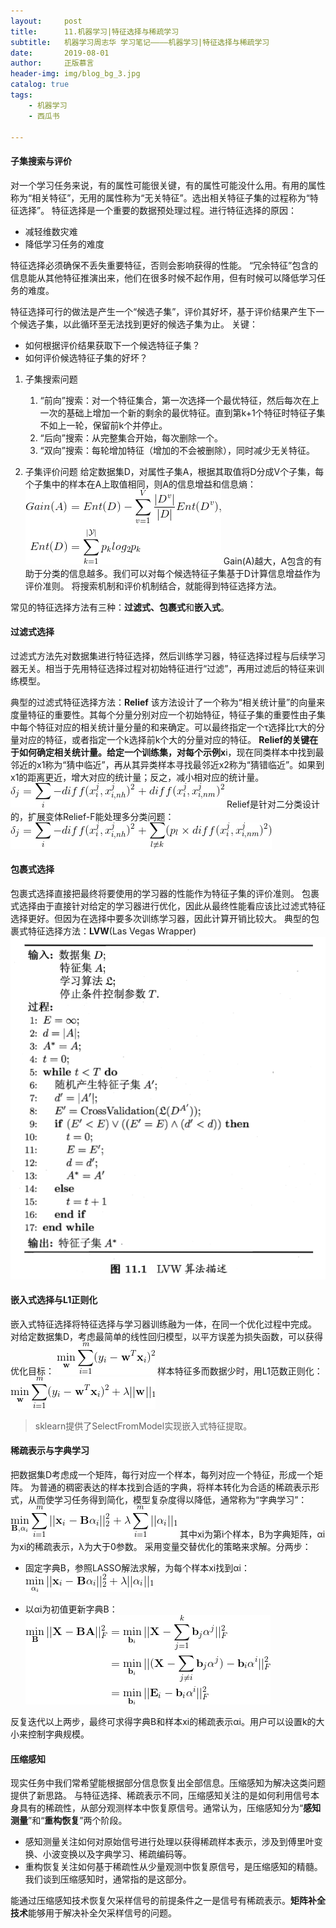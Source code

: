 ```yaml
---
layout:     post
title:      11.机器学习|特征选择与稀疏学习
subtitle:   机器学习周志华 学习笔记————机器学习|特征选择与稀疏学习
date:       2019-08-01
author:     正版慕言
header-img: img/blog_bg_3.jpg
catalog: true
tags:
    - 机器学习
    - 西瓜书

---
```


#### 子集搜索与评价
对一个学习任务来说，有的属性可能很关键，有的属性可能没什么用。有用的属性称为“相关特征”，无用的属性称为“无关特征”。选出相关特征子集的过程称为“特征选择”。
特征选择是一个重要的数据预处理过程。进行特征选择的原因：

* 减轻维数灾难
* 降低学习任务的难度

特征选择必须确保不丢失重要特征，否则会影响获得的性能。
“冗余特征”包含的信息能从其他特征推演出来，他们在很多时候不起作用，但有时候可以降低学习任务的难度。

特征选择可行的做法是产生一个“候选子集”，评价其好坏，基于评价结果产生下一个候选子集，以此循环至无法找到更好的候选子集为止。
关键：

* 如何根据评价结果获取下一个候选特征子集？
* 如何评价候选特征子集的好坏？

1. 子集搜索问题
    1. “前向”搜索：对一个特征集合，第一次选择一个最优特征，然后每次在上一次的基础上增加一个新的剩余的最优特征。直到第k+1个特征时特征子集不如上一轮，保留前k个并停止。
    2. “后向”搜索：从完整集合开始，每次删除一个。
    3. “双向”搜索：每轮增加特征（增加的不会被删除），同时减少无关特征。

2. 子集评价问题
给定数据集D，对属性子集A，根据其取值将D分成V个子集，每个子集中的样本在A上取值相同，则A的信息增益和信息熵：
![西瓜书-11.特征选择与稀疏学习-信息增益与信息熵.gif](/img/机器学习/西瓜书/西瓜书-11.特征选择与稀疏学习-信息增益与信息熵.gif)
Gain(A)越大，A包含的有助于分类的信息越多。我们可以对每个候选特征子集基于D计算信息增益作为评价准则。
将搜索机制和评价机制结合，就能得到特征选择方法。

常见的特征选择方法有三种：**过滤式、包裹式**和**嵌入式**。

#### 过滤式选择
过滤式方法先对数据集进行特征选择，然后训练学习器，特征选择过程与后续学习器无关。相当于先用特征选择过程对初始特征进行“过滤”，再用过滤后的特征来训练模型。

典型的过滤式特征选择方法：**Relief**
该方法设计了一个称为“相关统计量”的向量来度量特征的重要性。其每个分量分别对应一个初始特征，特征子集的重要性由子集中每个特征对应的相关统计量分量的和来确定。可以最终指定一个τ选择比τ大的分量对应的特征，或者指定一个k选择前k个大的分量对应的特征。
**Relief的关键在于如何确定相关统计量。**给定一个训练集，对每个示例**x**i，现在同类样本中找到最邻近的x1称为“猜中临近”，再从其异类样本寻找最邻近x2称为“猜错临近”。如果到x1的距离更近，增大对应的统计量；反之，减小相对应的统计量。
![西瓜书-11.特征选择与稀疏学习-Relief统计量更新.gif](/img/机器学习/西瓜书/西瓜书-11.特征选择与稀疏学习-Relief统计量更新.gif)
Relief是针对二分类设计的，扩展变体Relief-F能处理多分类问题：
![西瓜书-11.特征选择与稀疏学习-Relief-F统计量更新.gif](/img/机器学习/西瓜书/西瓜书-11.特征选择与稀疏学习-Relief-F统计量更新.gif)

#### 包裹式选择
包裹式选择直接把最终将要使用的学习器的性能作为特征子集的评价准则。
包裹式选择由于直接针对给定的学习器进行优化，因此从最终性能看应该比过滤式特征选择更好。但因为在选择中要多次训练学习器，因此计算开销比较大。
典型的包裹式特征选择方法：**LVW**(Las Vegas Wrapper)
![西瓜书-11.LVW算法.png](/img/机器学习/西瓜书/西瓜书-11.LVW算法.png)

#### 嵌入式选择与L1正则化
嵌入式特征选择将特征选择与学习器训练融为一体，在同一个优化过程中完成。
对给定数据集D，考虑最简单的线性回归模型，以平方误差为损失函数，可以获得优化目标：
![西瓜书-11.特征选择与稀疏学习-嵌入式优化目标.gif](/img/机器学习/西瓜书/西瓜书-11.特征选择与稀疏学习-嵌入式优化目标.gif)
样本特征多而数据少时，用L1范数正则化：
![西瓜书-11.特征选择与稀疏学习-嵌入式优化目标L1正则化.gif](/img/机器学习/西瓜书/西瓜书-11.特征选择与稀疏学习-嵌入式优化目标L1正则化.gif)

> sklearn提供了SelectFromModel实现嵌入式特征提取。

#### 稀疏表示与字典学习
把数据集D考虑成一个矩阵，每行对应一个样本，每列对应一个特征，形成一个矩阵。
为普通的稠密表达的样本找到合适的字典，将样本转化为合适的稀疏表示形式，从而使学习任务得到简化，模型复杂度得以降低，通常称为“字典学习”：
![西瓜书-11.特征选择与稀疏学习-字典学习.gif](/img/机器学习/西瓜书/西瓜书-11.特征选择与稀疏学习-字典学习.gif)
其中xi为第i个样本，B为字典矩阵，αi为xi的稀疏表示，λ为大于0参数。
采用变量交替优化的策略来求解。分两步：

* 固定字典B，参照LASSO解法求解，为每个样本xi找到αi：
![西瓜书-11.特征选择与稀疏学习-为每个x找到α.gif](/img/机器学习/西瓜书/西瓜书-11.特征选择与稀疏学习-为每个x找到α.gif)

* 以αi为初值更新字典B：
![西瓜书-11.特征选择与稀疏学习-更新字典B.gif](/img/机器学习/西瓜书/西瓜书-11.特征选择与稀疏学习-更新字典B.gif)

反复迭代以上两步，最终可求得字典B和样本xi的稀疏表示αi。用户可以设置k的大小来控制字典规模。

#### 压缩感知
现实任务中我们常希望能根据部分信息恢复出全部信息。压缩感知为解决这类问题提供了新思路。
与特征选择、稀疏表示不同，压缩感知关注的是如何利用信号本身具有的稀疏性，从部分观测样本中恢复原信号。通常认为，压缩感知分为“**感知测量**”和“**重构恢复**”两个阶段。

* 感知测量关注如何对原始信号进行处理以获得稀疏样本表示，涉及到傅里叶变换、小波变换以及字典学习、稀疏编码等。
* 重构恢复关注如何基于稀疏性从少量观测中恢复原信号，是压缩感知的精髓。我们谈到压缩感知时，通常指的是这部分。

能通过压缩感知技术恢复欠采样信号的前提条件之一是信号有稀疏表示。**矩阵补全技术**能够用于解决补全欠采样信号的问题。